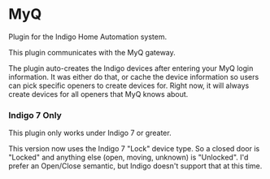 # MyQ

Plugin for the Indigo Home Automation system.

This plugin communicates with the MyQ gateway.

The plugin auto-creates the Indigo devices after entering your MyQ login information. It was either do that, or cache the device information so users can pick specific openers to create devices for. Right now, it will always create devices for all openers that MyQ knows about.


### Indigo 7 Only

This plugin only works under Indigo 7 or greater.

This version now uses the Indigo 7 "Lock" device type.  So a closed door is "Locked" and anything else (open, moving, unknown) is "Unlocked".  I'd prefer an Open/Close semantic, but Indigo doesn't support that at this time.
